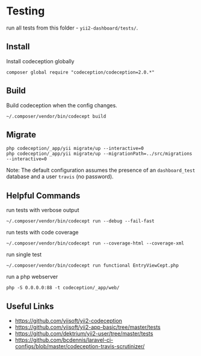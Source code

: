 # Testing

run all tests from this folder - `yii2-dashboard/tests/`.


## Install

Install codeception globally

```
composer global require "codeception/codeception=2.0.*"
```

## Build

Build codeception when the config changes.

```
~/.composer/vendor/bin/codecept build
```

## Migrate

```
php codeception/_app/yii migrate/up --interactive=0
php codeception/_app/yii migrate/up --migrationPath=../src/migrations --interactive=0
```

Note: The default configuration assumes the presence of an `dashboard_test` database and a user `travis` (no password).

## Helpful Commands

run tests with verbose output

```
~/.composer/vendor/bin/codecept run --debug --fail-fast
```

run tests with code coverage

```
~/.composer/vendor/bin/codecept run --coverage-html --coverage-xml
```

run single test

```
~/.composer/vendor/bin/codecept run functional EntryViewCept.php
```

run a php webserver

```
php -S 0.0.0.0:88 -t codeception/_app/web/
```

## Useful Links

- https://github.com/yiisoft/yii2-codeception
- https://github.com/yiisoft/yii2-app-basic/tree/master/tests
- https://github.com/dektrium/yii2-user/tree/master/tests
- https://github.com/bcdennis/laravel-ci-configs/blob/master/codeception-travis-scrutinizer/
